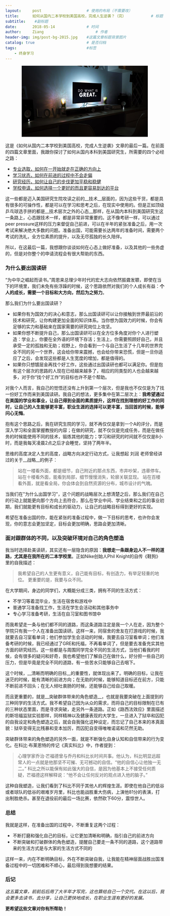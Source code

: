 ```yaml
---
layout:     post   				    # 使用的布局（不需要改）
title:      如何从国内二本学校到美国高校，完成人生逆袭？（完） 			# 标题 
subtitle:    #副标题
date:       2018-05-14 				# 时间
author:     Ziang 						# 作者
header-img: img/post-bg-2015.jpg 	#这篇文章标题背景图片
catalog: true 						# 是否归档
tags:								#标签
    - 终身学习
---
```



<p align="center">
    <img src="/img/如何从国内二本学校到美国高校，完成人生逆袭？（完）/1.jpg" alt="drawing" width="400"/>
</p>

这是《如何从国内二本学校到美国高校，完成人生逆袭》文章的最后一篇。在前面的四篇文章里面，我跟你探讨了如何从国内本科到美国研究生，所需要的四个必经之路：
- [专业选取，如何在一开始就走在正确的方向上](https://wang-ziang.github.io/2017/08/26/%E5%A6%82%E4%BD%95%E4%BB%8E%E5%9B%BD%E5%86%85%E4%BA%8C%E6%9C%AC%E5%AD%A6%E6%A0%A1%E5%88%B0%E7%BE%8E%E5%9B%BD%E9%AB%98%E6%A0%A1-%E5%AE%8C%E6%88%90%E4%BA%BA%E7%94%9F%E9%80%86%E8%A2%AD-1/)
- [学习状态，如何在前进的过程中不会走偏](https://wang-ziang.github.io/2017/08/27/%E5%A6%82%E4%BD%95%E4%BB%8E%E5%9B%BD%E5%86%85%E4%BA%8C%E6%9C%AC%E5%AD%A6%E6%A0%A1%E5%88%B0%E7%BE%8E%E5%9B%BD%E9%AB%98%E6%A0%A1-%E5%AE%8C%E6%88%90%E4%BA%BA%E7%94%9F%E9%80%86%E8%A2%AD-2/)
- [研究经历，如何让自己的步伐更加平稳和稳健](https://wang-ziang.github.io/2017/10/07/%E5%A6%82%E4%BD%95%E4%BB%8E%E5%9B%BD%E5%86%85%E4%BA%8C%E6%9C%AC%E5%AD%A6%E6%A0%A1%E5%88%B0%E7%BE%8E%E5%9B%BD%E9%AB%98%E6%A0%A1-%E5%AE%8C%E6%88%90%E4%BA%BA%E7%94%9F%E9%80%86%E8%A2%AD-3/)
- [学校申请，如何选择一个更好的而且更容易到达的平台](https://wang-ziang.github.io/2018/05/07/%E5%A6%82%E4%BD%95%E4%BB%8E%E5%9B%BD%E5%86%85%E4%BA%8C%E6%9C%AC%E5%AD%A6%E6%A0%A1%E5%88%B0%E7%BE%8E%E5%9B%BD%E9%AB%98%E6%A0%A1-%E5%AE%8C%E6%88%90%E4%BA%BA%E7%94%9F%E9%80%86%E8%A2%AD-4/)

这一些都是迈入美国研究生院攻读之前的__技术__层面的，因为这些干货，都是具有很多的可操作性，都是可以在学习和思考之后，在现实中使用的。但是正如顶级乒乓球选手拼的都是__技术层次之外的心态__那样，在从国内本科到美国研究生这一条路上，心态跟技术一样，都是非常非常重要的。这不像考研一样，可以通过peer pressure这样的压力来督促自己前进，可以在半年的紧张准备之后，用一次考试来解决绝大多数的问题。准备出国，可能需要长达两年的准备时间，需要两个考试的洗礼，全方位素质的提升，以及无尽孤独的长久陪伴。

所以，在这最后一篇，我想跟你谈谈如何在心态上做好准备，以及其他的一些务虚的，但是对你整个的申请流程会有很大帮助的东西。

### 为什么要出国读研
“为中华之崛起而读书。”周恩来总理少年时代的宏大志向依然振聋发聩，即使在当下的环境里，我们未免有些浮躁的时候，这个思路依然对我们的个人成长有益：__个人的成长，需要一个目标和大方向，然后为之努力__。

那么我们为什么要出国读研？

- 如果你有为国效力的决心和意志，那么出国读研可以让你接触到世界最前沿的技术和研究，让你构建更加全面的知识体系。当你想为国效力的时候，你会有足够的实力和基础来在国家需要的研究岗位上攻坚。
- 如果你想不断提升自己，那么出国读研可以在全方位多角度对你个人进行塑造：学业上，你要在全外语的环境下存活；生活上，你需要照顾好自己，并且承受一定的孤独和无助；视野上，你会看到一个与自己生活了十几年的世界完全不同的另一个世界，这会给你带来震撼，也会给你带来恐慌，但是一旦你适应了之后，会发现这些都是人生宽度的增加，都是值得的。
- 如果你只想镀层金再找个好工作，这些通过出国读研也都可以满足你。但是抱有这个层次的思路的人现在已经越来越多了，相应的同类型的人也会越来越多，对于你“找个好工作”的目标也许不是个帮助。

对我个人而言，我自己的觉悟还没有上升到第一个层次，但是我也不仅仅是为了找一份好工作而来到美国读研。我自己的想法，更多集中在第二层次上：__我希望通过在美国的学业和事业，让自己得到全面的素质提升，这样在找到理想的好工作的同时，让自己的人生能够更丰富，职业生涯的选择可以更丰富，当回首的时候，能够问心无悔__。

抱有这个思路之后，我在研究生院的学习，就不再仅仅是拿到一个A的评分，而是深入学习和全面掌握教授的内容；在做的研究，就不仅仅是完成任务，而是在做任务的时候能使用不同的技术，锻炼其他的能力；学习和研究的时间就不仅仅是8小时，而是我每天凌晨2点之后才会睡觉，坚持了两年半。

思维的高度决定人生的高度，战略方向决定行动方式，让我想起 刘润 老师曾经讲过的关于__战略__的例子：

> 站在一楼看外面，都是细节，自己附近的那点东西，市井吵架，违章停车。
站在十楼看外面，能看到局部，细节慢慢消失，轮廓关联显现。
站在百楼看外面，就是看全局，你会体会到自然资源的分布，城市设计的气魄。

当我们在"为什么出国学习"，这个问题的战略层次上想清楚之后，那么我们在自己的行动上就能更向那个方向上去符合，那么在学业中间、学业结束和之后的事业初期，我们就能更有目标和成长的驱动力，让自己的战略目标得到更好的实现。

希望在准备出国的你，能在紧张的准备过程中，做一下目标的思考，也许你会发现，你的意志会更加坚定，目标会更加明确，思路会更加清晰。

### 面对跟群体的不同，以及突破环境对自己的角色塑造

我当时选择赴美读研，其实还有一层隐含的原因：__我想走一条跟身边人不一样的道路，尤其是在我所在的二本学校里__。正如Nike创始人Phil Knight的自传《鞋狗》里的自我描述：

> 我希望自己的人生更有意义，自己能有目标，有创造力，有举足轻重的地位。
更重要的是，我要与众不同。

在大学期间，身边的同学们，大概能分成三类，拥有不同的生活方式：
- 不学习等着混毕业，生活在宿舍和游戏中
- 普通学习准备找工作，生活在学生会活动和其他事务中
- 专心学习准备考研，生活在自习室和图书馆中

而我希望走一条与他们都不同的道路，而这条道路注定是我一个人在走，因为整个学院只有我一个人在准备出国读研。这样一来，同宿舍的舍友在打游戏的时候，我就要去自习室看单词；他们参加学生会活动的时候，我要去自习室看单词；他们准备考研的时候，我已经通过了GRE和托福，不再看单词了，但是要去准备充实其他方面的研究经历。这一些都是与周围同学完全不同的生活方式，当他们看我的时候，会有很多的疑问和好奇，我也希望他们了解自己在做什么，好分担一些自己的压力，但是毕竟是完全不同的道路，有一些苦水只能够自己去咽下。

这个时候，__清晰而明确的目标__的重要性，就体现出来了。明确的目标，让我在迷茫的时候，能有清晰的前进方向；在无助的时候，能够知道目标还在前方，只能不断前进不回头；在无人倾吐衷肠的时候，还能够自己给自己取暖。

而且更重要的，就是__突破群体带来的角色塑造__，也就是我要突破在上面提到的三种同学的生活方式。我不希望自己因为从众的需求，而将自己的目标限制在已有的三种状态里面，而是寻求突破，走另外一条道路。正如《路西法效应》里面描述的斯坦福监狱实验那样，同样精神以及健康表现的大学生，一旦进入了狱卒和囚犯的自我设定和角色塑造之后，就会自我强化这种设定，而忘记了自己本来的本真面貌：狱卒变得无比残暴和变本加厉，而囚犯自变得唯唯诺诺和茫然无助。

突破群体带来的角色塑造的另外一面，就是不断强化自身认知和自信带来的行为变化。在科比·布莱恩特的传记《真实科比》中，作者提到：

> 心理学家乔治·芒福德曾与乔丹和科比长时间共事。他认为，科比明显远超常人的一点就是他那坚不可摧、无可撼动的自信。“他的自信心让他独一无二。”
科比之所以能保有如此强大的自信，是因为他基本上不接受任何质疑，芒福德这样解释说：“他不会让任何反对的观点进入他的脑子。”

这种自我塑造，让我们看到了科比不同于其他人的辉煌生涯。即使在他自己的低谷或者球队的低谷的艰难岁月里，科比也能战胜重大伤病，上演他81分的表演，打出制胜绝杀。甚至在退役前的最后一场比赛，依然砍下60分，震惊世人。

### 总结

我就是这样，在准备出国的过程中，不断重复这两个过程：
- 不断打磨和强化自己的目标，让它更加清晰和明确，指引自己的前进方向
- 不断突破和打破群体的角色塑造，提醒自己要走一条不同的道路，这个道路带来的生活方式是与大家的生活方式不同的

这样一来，内在不断明确目标，外在不断突破自我，让我能在精神层面战胜出国准备过程中的一切困难和不顺心，最后得到我想要的结果。

### 后记

_这五篇文章，前前后后用了大半年才写完，这也算给自己一个交代。在这以后，我会更多去读书，去分享，让自己更快地成长，在职业生涯有更好的发展。_

__更希望这些文章对你有所帮助！__


